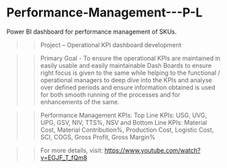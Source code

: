 # Performance-Management---P-L
Power BI dashboard for performance management of SKUs. 

>>Project – Operational KPI dashboard development 

>>Primary Goal - 
To ensure the operational KPIs are maintained in easily usable and easily 
maintainable Dash Boards to ensure right focus is given to the same while 
helping to the functional / operational managers to deep dive into the KPIs 
and analyse over defined periods and ensure information obtained is used 
for both smooth running of the processes and for enhancements of the same.

>>Performance Management KPIs: Top Line KPIs: USG, UVG, UPG, GSV, NIV, TTS%, NSV and 
Bottom Line KPIs: Material Cost, Material Contribution%, Production Cost, Logistic Cost, SCI, COGS, Gross Profit, Gross Margin% 

>>For more details, visit: https://www.youtube.com/watch?v=EGJF_T_fQm8
